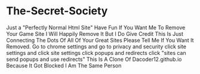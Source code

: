 # The-Secret-Society
Just a "Perfectly Normal Html Site"
Have Fun 
If You Want Me To Remove Your Game Site I Will Happily Remove It But I Do Give Credit This Is Just Connecting The Dots Of All Of Your Great Sites Please Tell Me If You Want It Removed. Go to chrome settings and go to privacy and security click site settings and click site settings click popups and redirects click "sites can send popups and use redirects"
This Is A Clone Of Dacoder12.github.io Because It Got Blocked I Am The Same Person

